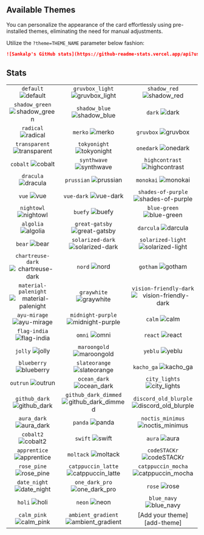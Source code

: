 ## Available Themes

You can personalize the appearance of the card effortlessly using pre-installed themes, eliminating the need for manual adjustments.

Utilize the `?theme=THEME_NAME` parameter below fashion:

```md
![Sankalp's GitHub stats](https://github-readme-stats.vercel.app/api?username=sankalpbhatt&theme=dark&show_icons=true)
```

## Stats


| | | |
| :--: | :--: | :--: |
| `default` ![default][default] | `gruvbox_light` ![gruvbox_light][gruvbox_light] | `shadow_red` ![shadow_red][shadow_red] |
| `shadow_green` ![shadow_green][shadow_green] | `shadow_blue` ![shadow_blue][shadow_blue] | `dark` ![dark][dark] |
| `radical` ![radical][radical] | `merko` ![merko][merko] | `gruvbox` ![gruvbox][gruvbox] |
| `transparent` ![transparent][transparent]  | `tokyonight` ![tokyonight][tokyonight] | `onedark` ![onedark][onedark] |
| `cobalt` ![cobalt][cobalt] | `synthwave` ![synthwave][synthwave] | `highcontrast` ![highcontrast][highcontrast] |
| `dracula` ![dracula][dracula] | `prussian` ![prussian][prussian] | `monokai` ![monokai][monokai] |
| `vue` ![vue][vue] | `vue-dark` ![vue-dark][vue-dark] | `shades-of-purple` ![shades-of-purple][shades-of-purple] |
| `nightowl` ![nightowl][nightowl] | `buefy` ![buefy][buefy] | `blue-green` ![blue-green][blue-green] |
| `algolia` ![algolia][algolia] | `great-gatsby` ![great-gatsby][great-gatsby] | `darcula` ![darcula][darcula] |
| `bear` ![bear][bear] | `solarized-dark` ![solarized-dark][solarized-dark] | `solarized-light` ![solarized-light][solarized-light] |
| `chartreuse-dark` ![chartreuse-dark][chartreuse-dark] | `nord` ![nord][nord] | `gotham` ![gotham][gotham] |
| `material-palenight` ![material-palenight][material-palenight] | `graywhite` ![graywhite][graywhite] | `vision-friendly-dark` ![vision-friendly-dark][vision-friendly-dark] |
| `ayu-mirage` ![ayu-mirage][ayu-mirage] | `midnight-purple` ![midnight-purple][midnight-purple] | `calm` ![calm][calm] |
| `flag-india` ![flag-india][flag-india] | `omni` ![omni][omni] | `react` ![react][react] |
| `jolly` ![jolly][jolly] | `maroongold` ![maroongold][maroongold] | `yeblu` ![yeblu][yeblu] |
| `blueberry` ![blueberry][blueberry] | `slateorange` ![slateorange][slateorange] | `kacho_ga` ![kacho_ga][kacho_ga] |
| `outrun` ![outrun][outrun] | `ocean_dark` ![ocean_dark][ocean_dark] | `city_lights` ![city_lights][city_lights] |
| `github_dark` ![github_dark][github_dark] | `github_dark_dimmed` ![github_dark_dimmed][github_dark_dimmed] | `discord_old_blurple` ![discord_old_blurple][discord_old_blurple] |
| `aura_dark` ![aura_dark][aura_dark] | `panda` ![panda][panda] | `noctis_minimus` ![noctis_minimus][noctis_minimus] |
| `cobalt2` ![cobalt2][cobalt2] | `swift` ![swift][swift] | `aura` ![aura][aura] |
| `apprentice` ![apprentice][apprentice] | `moltack` ![moltack][moltack] | `codeSTACKr` ![codeSTACKr][codeSTACKr] |
| `rose_pine` ![rose_pine][rose_pine] | `catppuccin_latte` ![catppuccin_latte][catppuccin_latte] | `catppuccin_mocha` ![catppuccin_mocha][catppuccin_mocha] |
| `date_night` ![date_night][date_night] | `one_dark_pro` ![one_dark_pro][one_dark_pro] | `rose` ![rose][rose] |
| `holi` ![holi][holi] | `neon` ![neon][neon] | `blue_navy` ![blue_navy][blue_navy] |
| `calm_pink` ![calm_pink][calm_pink] | `ambient_gradient` ![ambient_gradient][ambient_gradient] | [Add your theme][add-theme] |

[default]: https://github-readme-stats.vercel.app/api?username=sankalpbhatt&show_icons=true&hide=contribs,prs&cache_seconds=86400&theme=default
[gruvbox_light]: https://github-readme-stats.vercel.app/api?username=sankalpbhatt&show_icons=true&hide=contribs,prs&cache_seconds=86400&theme=gruvbox_light
[default_repocard]: https://github-readme-stats.vercel.app/api?username=sankalpbhatt&show_icons=true&hide=contribs,prs&cache_seconds=86400&theme=default_repocard
[shadow_red]: https://github-readme-stats.vercel.app/api?username=sankalpbhatt&show_icons=true&hide=contribs,prs&cache_seconds=86400&theme=shadow_red
[shadow_green]: https://github-readme-stats.vercel.app/api?username=sankalpbhatt&show_icons=true&hide=contribs,prs&cache_seconds=86400&theme=shadow_green
[shadow_blue]: https://github-readme-stats.vercel.app/api?username=sankalpbhatt&show_icons=true&hide=contribs,prs&cache_seconds=86400&theme=shadow_blue
[dark]: https://github-readme-stats.vercel.app/api?username=sankalpbhatt&show_icons=true&hide=contribs,prs&cache_seconds=86400&theme=dark
[radical]: https://github-readme-stats.vercel.app/api?username=sankalpbhatt&show_icons=true&hide=contribs,prs&cache_seconds=86400&theme=radical
[merko]: https://github-readme-stats.vercel.app/api?username=sankalpbhatt&show_icons=true&hide=contribs,prs&cache_seconds=86400&theme=merko
[gruvbox]: https://github-readme-stats.vercel.app/api?username=sankalpbhatt&show_icons=true&hide=contribs,prs&cache_seconds=86400&theme=gruvbox
[transparent]: https://github-readme-stats.vercel.app/api?username=sankalpbhatt&show_icons=true&hide=contribs,prs&cache_seconds=86400&theme=transparent
[tokyonight]: https://github-readme-stats.vercel.app/api?username=sankalpbhatt&show_icons=true&hide=contribs,prs&cache_seconds=86400&theme=tokyonight
[onedark]: https://github-readme-stats.vercel.app/api?username=sankalpbhatt&show_icons=true&hide=contribs,prs&cache_seconds=86400&theme=onedark
[cobalt]: https://github-readme-stats.vercel.app/api?username=sankalpbhatt&show_icons=true&hide=contribs,prs&cache_seconds=86400&theme=cobalt
[synthwave]: https://github-readme-stats.vercel.app/api?username=sankalpbhatt&show_icons=true&hide=contribs,prs&cache_seconds=86400&theme=synthwave
[highcontrast]: https://github-readme-stats.vercel.app/api?username=sankalpbhatt&show_icons=true&hide=contribs,prs&cache_seconds=86400&theme=highcontrast
[dracula]: https://github-readme-stats.vercel.app/api?username=sankalpbhatt&show_icons=true&hide=contribs,prs&cache_seconds=86400&theme=dracula
[prussian]: https://github-readme-stats.vercel.app/api?username=sankalpbhatt&show_icons=true&hide=contribs,prs&cache_seconds=86400&theme=prussian
[monokai]: https://github-readme-stats.vercel.app/api?username=sankalpbhatt&show_icons=true&hide=contribs,prs&cache_seconds=86400&theme=monokai
[vue]: https://github-readme-stats.vercel.app/api?username=sankalpbhatt&show_icons=true&hide=contribs,prs&cache_seconds=86400&theme=vue
[vue-dark]: https://github-readme-stats.vercel.app/api?username=sankalpbhatt&show_icons=true&hide=contribs,prs&cache_seconds=86400&theme=vue-dark
[shades-of-purple]: https://github-readme-stats.vercel.app/api?username=sankalpbhatt&show_icons=true&hide=contribs,prs&cache_seconds=86400&theme=shades-of-purple
[nightowl]: https://github-readme-stats.vercel.app/api?username=sankalpbhatt&show_icons=true&hide=contribs,prs&cache_seconds=86400&theme=nightowl
[buefy]: https://github-readme-stats.vercel.app/api?username=sankalpbhatt&show_icons=true&hide=contribs,prs&cache_seconds=86400&theme=buefy
[blue-green]: https://github-readme-stats.vercel.app/api?username=sankalpbhatt&show_icons=true&hide=contribs,prs&cache_seconds=86400&theme=blue-green
[algolia]: https://github-readme-stats.vercel.app/api?username=sankalpbhatt&show_icons=true&hide=contribs,prs&cache_seconds=86400&theme=algolia
[great-gatsby]: https://github-readme-stats.vercel.app/api?username=sankalpbhatt&show_icons=true&hide=contribs,prs&cache_seconds=86400&theme=great-gatsby
[darcula]: https://github-readme-stats.vercel.app/api?username=sankalpbhatt&show_icons=true&hide=contribs,prs&cache_seconds=86400&theme=darcula
[bear]: https://github-readme-stats.vercel.app/api?username=sankalpbhatt&show_icons=true&hide=contribs,prs&cache_seconds=86400&theme=bear
[solarized-dark]: https://github-readme-stats.vercel.app/api?username=sankalpbhatt&show_icons=true&hide=contribs,prs&cache_seconds=86400&theme=solarized-dark
[solarized-light]: https://github-readme-stats.vercel.app/api?username=sankalpbhatt&show_icons=true&hide=contribs,prs&cache_seconds=86400&theme=solarized-light
[chartreuse-dark]: https://github-readme-stats.vercel.app/api?username=sankalpbhatt&show_icons=true&hide=contribs,prs&cache_seconds=86400&theme=chartreuse-dark
[nord]: https://github-readme-stats.vercel.app/api?username=sankalpbhatt&show_icons=true&hide=contribs,prs&cache_seconds=86400&theme=nord
[gotham]: https://github-readme-stats.vercel.app/api?username=sankalpbhatt&show_icons=true&hide=contribs,prs&cache_seconds=86400&theme=gotham
[material-palenight]: https://github-readme-stats.vercel.app/api?username=sankalpbhatt&show_icons=true&hide=contribs,prs&cache_seconds=86400&theme=material-palenight
[graywhite]: https://github-readme-stats.vercel.app/api?username=sankalpbhatt&show_icons=true&hide=contribs,prs&cache_seconds=86400&theme=graywhite
[vision-friendly-dark]: https://github-readme-stats.vercel.app/api?username=sankalpbhatt&show_icons=true&hide=contribs,prs&cache_seconds=86400&theme=vision-friendly-dark
[ayu-mirage]: https://github-readme-stats.vercel.app/api?username=sankalpbhatt&show_icons=true&hide=contribs,prs&cache_seconds=86400&theme=ayu-mirage
[midnight-purple]: https://github-readme-stats.vercel.app/api?username=sankalpbhatt&show_icons=true&hide=contribs,prs&cache_seconds=86400&theme=midnight-purple
[calm]: https://github-readme-stats.vercel.app/api?username=sankalpbhatt&show_icons=true&hide=contribs,prs&cache_seconds=86400&theme=calm
[flag-india]: https://github-readme-stats.vercel.app/api?username=sankalpbhatt&show_icons=true&hide=contribs,prs&cache_seconds=86400&theme=flag-india
[omni]: https://github-readme-stats.vercel.app/api?username=sankalpbhatt&show_icons=true&hide=contribs,prs&cache_seconds=86400&theme=omni
[react]: https://github-readme-stats.vercel.app/api?username=sankalpbhatt&show_icons=true&hide=contribs,prs&cache_seconds=86400&theme=react
[jolly]: https://github-readme-stats.vercel.app/api?username=sankalpbhatt&show_icons=true&hide=contribs,prs&cache_seconds=86400&theme=jolly
[maroongold]: https://github-readme-stats.vercel.app/api?username=sankalpbhatt&show_icons=true&hide=contribs,prs&cache_seconds=86400&theme=maroongold
[yeblu]: https://github-readme-stats.vercel.app/api?username=sankalpbhatt&show_icons=true&hide=contribs,prs&cache_seconds=86400&theme=yeblu
[blueberry]: https://github-readme-stats.vercel.app/api?username=sankalpbhatt&show_icons=true&hide=contribs,prs&cache_seconds=86400&theme=blueberry
[slateorange]: https://github-readme-stats.vercel.app/api?username=sankalpbhatt&show_icons=true&hide=contribs,prs&cache_seconds=86400&theme=slateorange
[kacho_ga]: https://github-readme-stats.vercel.app/api?username=sankalpbhatt&show_icons=true&hide=contribs,prs&cache_seconds=86400&theme=kacho_ga
[outrun]: https://github-readme-stats.vercel.app/api?username=sankalpbhatt&show_icons=true&hide=contribs,prs&cache_seconds=86400&theme=outrun
[ocean_dark]: https://github-readme-stats.vercel.app/api?username=sankalpbhatt&show_icons=true&hide=contribs,prs&cache_seconds=86400&theme=ocean_dark
[city_lights]: https://github-readme-stats.vercel.app/api?username=sankalpbhatt&show_icons=true&hide=contribs,prs&cache_seconds=86400&theme=city_lights
[github_dark]: https://github-readme-stats.vercel.app/api?username=sankalpbhatt&show_icons=true&hide=contribs,prs&cache_seconds=86400&theme=github_dark
[github_dark_dimmed]: https://github-readme-stats.vercel.app/api?username=sankalpbhatt&show_icons=true&hide=contribs,prs&cache_seconds=86400&theme=github_dark_dimmed
[discord_old_blurple]: https://github-readme-stats.vercel.app/api?username=sankalpbhatt&show_icons=true&hide=contribs,prs&cache_seconds=86400&theme=discord_old_blurple
[aura_dark]: https://github-readme-stats.vercel.app/api?username=sankalpbhatt&show_icons=true&hide=contribs,prs&cache_seconds=86400&theme=aura_dark
[panda]: https://github-readme-stats.vercel.app/api?username=sankalpbhatt&show_icons=true&hide=contribs,prs&cache_seconds=86400&theme=panda
[noctis_minimus]: https://github-readme-stats.vercel.app/api?username=sankalpbhatt&show_icons=true&hide=contribs,prs&cache_seconds=86400&theme=noctis_minimus
[cobalt2]: https://github-readme-stats.vercel.app/api?username=sankalpbhatt&show_icons=true&hide=contribs,prs&cache_seconds=86400&theme=cobalt2
[swift]: https://github-readme-stats.vercel.app/api?username=sankalpbhatt&show_icons=true&hide=contribs,prs&cache_seconds=86400&theme=swift
[aura]: https://github-readme-stats.vercel.app/api?username=sankalpbhatt&show_icons=true&hide=contribs,prs&cache_seconds=86400&theme=aura
[apprentice]: https://github-readme-stats.vercel.app/api?username=sankalpbhatt&show_icons=true&hide=contribs,prs&cache_seconds=86400&theme=apprentice
[moltack]: https://github-readme-stats.vercel.app/api?username=sankalpbhatt&show_icons=true&hide=contribs,prs&cache_seconds=86400&theme=moltack
[codeSTACKr]: https://github-readme-stats.vercel.app/api?username=sankalpbhatt&show_icons=true&hide=contribs,prs&cache_seconds=86400&theme=codeSTACKr
[rose_pine]: https://github-readme-stats.vercel.app/api?username=sankalpbhatt&show_icons=true&hide=contribs,prs&cache_seconds=86400&theme=rose_pine
[catppuccin_latte]: https://github-readme-stats.vercel.app/api?username=sankalpbhatt&show_icons=true&hide=contribs,prs&cache_seconds=86400&theme=catppuccin_latte
[catppuccin_mocha]: https://github-readme-stats.vercel.app/api?username=sankalpbhatt&show_icons=true&hide=contribs,prs&cache_seconds=86400&theme=catppuccin_mocha
[date_night]: https://github-readme-stats.vercel.app/api?username=sankalpbhatt&show_icons=true&hide=contribs,prs&cache_seconds=86400&theme=date_night
[one_dark_pro]: https://github-readme-stats.vercel.app/api?username=sankalpbhatt&show_icons=true&hide=contribs,prs&cache_seconds=86400&theme=one_dark_pro
[rose]: https://github-readme-stats.vercel.app/api?username=sankalpbhatt&show_icons=true&hide=contribs,prs&cache_seconds=86400&theme=rose
[holi]: https://github-readme-stats.vercel.app/api?username=sankalpbhatt&show_icons=true&hide=contribs,prs&cache_seconds=86400&theme=holi
[neon]: https://github-readme-stats.vercel.app/api?username=sankalpbhatt&show_icons=true&hide=contribs,prs&cache_seconds=86400&theme=neon
[blue_navy]: https://github-readme-stats.vercel.app/api?username=sankalpbhatt&show_icons=true&hide=contribs,prs&cache_seconds=86400&theme=blue_navy
[calm_pink]: https://github-readme-stats.vercel.app/api?username=sankalpbhatt&show_icons=true&hide=contribs,prs&cache_seconds=86400&theme=calm_pink
[ambient_gradient]: https://github-readme-stats.vercel.app/api?username=sankalpbhatt&show_icons=true&hide=contribs,prs&cache_seconds=86400&theme=ambient_gradient
